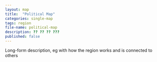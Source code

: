 ```yaml
---
layout: map
title:  "Political Map"
categories: single-map
tags: region
file-name: political-map
description: ?? ?? ?? ???
published: false
---
```


Long-form description, eg with how the region works and is connected to others
